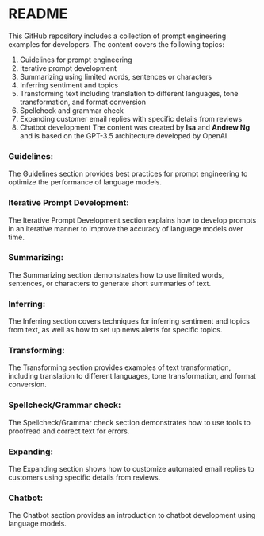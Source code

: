 # README
This GitHub repository includes a collection of prompt engineering examples for developers. The content covers the following topics:

1. Guidelines for prompt engineering
2. Iterative prompt development
3. Summarizing using limited words, sentences or characters
4. Inferring sentiment and topics
5. Transforming text including translation to different languages, tone transformation, and format conversion
6. Spellcheck and grammar check
7. Expanding customer email replies with specific details from reviews
8. Chatbot development
The content was created by **Isa** and **Andrew Ng** and is based on the GPT-3.5 architecture developed by OpenAI.

### Guidelines:
The Guidelines section provides best practices for prompt engineering to optimize the performance of language models.

### Iterative Prompt Development:
The Iterative Prompt Development section explains how to develop prompts in an iterative manner to improve the accuracy of language models over time.

### Summarizing:
The Summarizing section demonstrates how to use limited words, sentences, or characters to generate short summaries of text.

### Inferring:
The Inferring section covers techniques for inferring sentiment and topics from text, as well as how to set up news alerts for specific topics.

### Transforming:
The Transforming section provides examples of text transformation, including translation to different languages, tone transformation, and format conversion.

### Spellcheck/Grammar check:
The Spellcheck/Grammar check section demonstrates how to use tools to proofread and correct text for errors.

### Expanding:
The Expanding section shows how to customize automated email replies to customers using specific details from reviews.

### Chatbot:
The Chatbot section provides an introduction to chatbot development using language models.

